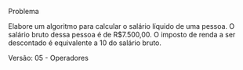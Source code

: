 Problema 

Elabore um algoritmo para calcular o salário líquido de uma pessoa.
O salário bruto dessa pessoa é de R$7.500,00.
O imposto de renda a ser descontado é equivalente a 10 do salário bruto.

Versão: 05 - Operadores 